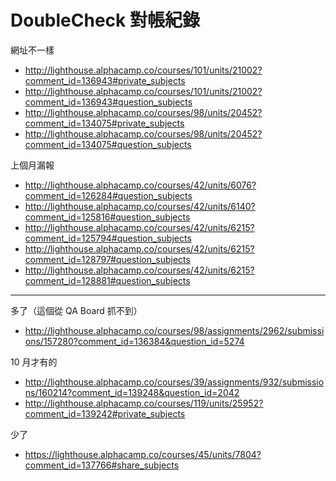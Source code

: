 # DoubleCheck 對帳紀錄

網址不一樣

- http://lighthouse.alphacamp.co/courses/101/units/21002?comment_id=136943#private_subjects
- http://lighthouse.alphacamp.co/courses/101/units/21002?comment_id=136943#question_subjects
- http://lighthouse.alphacamp.co/courses/98/units/20452?comment_id=134075#private_subjects
- http://lighthouse.alphacamp.co/courses/98/units/20452?comment_id=134075#question_subjects

上個月漏報

- http://lighthouse.alphacamp.co/courses/42/units/6076?comment_id=126284#question_subjects
- http://lighthouse.alphacamp.co/courses/42/units/6140?comment_id=125816#question_subjects
- http://lighthouse.alphacamp.co/courses/42/units/6215?comment_id=125794#question_subjects
- http://lighthouse.alphacamp.co/courses/42/units/6215?comment_id=128797#question_subjects
- http://lighthouse.alphacamp.co/courses/42/units/6215?comment_id=128881#question_subjects

---

多了（這個從 QA Board 抓不到）

- http://lighthouse.alphacamp.co/courses/98/assignments/2962/submissions/157280?comment_id=136384&question_id=5274

10 月才有的

- http://lighthouse.alphacamp.co/courses/39/assignments/932/submissions/160214?comment_id=139248&question_id=2042
- http://lighthouse.alphacamp.co/courses/119/units/25952?comment_id=139242#private_subjects

少了

- https://lighthouse.alphacamp.co/courses/45/units/7804?comment_id=137766#share_subjects
